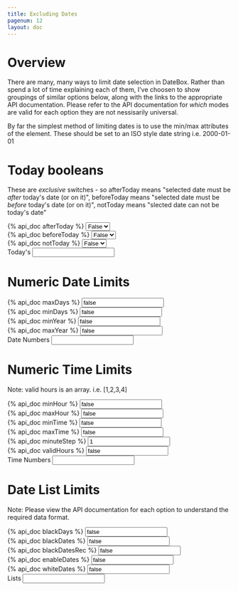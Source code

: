 ```yaml
---
title: Excluding Dates
pagenum: 12
layout: doc
---
```


# Overview

There are many, many ways to limit date selection in DateBox.  Rather than spend
a lot of time explaining each of them, I've choosen to show groupings of similar
options below, along with the links to the appropriate API documentation. Please
refer to the API documentation for <em>which</em> modes are valid for each option
they are not nessisarily universal.

By far the simplest method of limiting dates is to use the min/max attributes of
the element.  These should be set to an ISO style date string i.e. 2000-01-01

# Today booleans

These are *exclusive* switches - so afterToday means "selected date must be *after* today's date (or on it)", beforeToday means "selected date must be *before* today's date (or on it)",
notToday means "slected date can not be today's date"


<div class="ui-field-contain">
	<label for="cal1a">{% api_doc afterToday %}</label>
	<select id="cal1a" data-link="cal1" data-opt="afterToday" data-role="flipswitch" class="demopick"><option value="false">False</option><option value="true">True</option></select>
</div>
<div class="ui-field-contain">
	<label for="cal1b">{% api_doc beforeToday %}</label>
	<select id="cal1b" data-link="cal1" data-opt="beforeToday" data-role="flipswitch" class="demopick"><option value="false">False</option><option value="true">True</option></select>
</div>
<div class="ui-field-contain">
	<label for="cal1c">{% api_doc notToday %}</label>
	<select id="cal1c" data-link="cal1" data-opt="notToday" data-role="flipswitch" class="demopick"><option value="false">False</option><option value="true">True</option></select>
</div>
<div class="ui-field-contain">
	<label for="cal1">Today's</label>
	<input type="text" id="cal1" data-role="datebox" data-options='{"mode":"calbox", "hideInput":true, "useInline": true}'>
</div>

# Numeric Date Limits

<div class="ui-field-contain">
	<label for="cal2a">{% api_doc maxDays %}</label>
	<input id="cal2a" data-link="cal2" data-opt="maxDays" value="false" type="text" class="demopick">
</div>
<div class="ui-field-contain">
	<label for="cal2b">{% api_doc minDays %}</label>
	<input id="cal2b" data-link="cal2" data-opt="minDays" value="false" type="text" class="demopick">
</div>
<div class="ui-field-contain">
	<label for="cal2c">{% api_doc minYear %}</label>
	<input id="cal2c" data-link="cal2" data-opt="minYear" value="false" type="text" class="demopick">
</div>
<div class="ui-field-contain">
	<label for="cal2d">{% api_doc maxYear %}</label>
	<input id="cal2d" data-link="cal2" data-opt="maxYear" value="false" type="text" class="demopick">
</div>
<div class="ui-field-contain">
	<label for="cal2">Date Numbers</label>
	<input type="text" id="cal2" data-role="datebox" data-options='{"mode":"flipbox", "hideInput": true, "useInline": true}'>
</div>

# Numeric Time Limits

Note: valid hours is an array.  i.e. [1,2,3,4]

<div class="ui-field-contain">
	<label for="cal3a">{% api_doc minHour %}</label>
	<input id="cal3a" data-link="cal3" data-opt="minHour" value="false" type="text" class="demopick">
</div>
<div class="ui-field-contain">
	<label for="cal3b">{% api_doc maxHour %}</label>
	<input id="cal3b" data-link="cal3" data-opt="maxHour" value="false" type="text" class="demopick">
</div>
<div class="ui-field-contain">
	<label for="cal3e">{% api_doc minTime %}</label>
	<input id="cal3e" data-link="cal3" data-opt="minTime" value="false" type="text" class="demopick">
</div>
<div class="ui-field-contain">
	<label for="cal3f">{% api_doc maxTime %}</label>
	<input id="cal3f" data-link="cal3" data-opt="maxTime" value="false" type="text" class="demopick">
</div>
<div class="ui-field-contain">
	<label for="cal3c">{% api_doc minuteStep %}</label>
	<input id="cal3c" data-link="cal3" data-opt="minuteStep" value="1" type="text" class="demopick">
</div>
<div class="ui-field-contain">
	<label for="cal3d">{% api_doc validHours %}</label>
	<input id="cal3d" data-link="cal3" data-opt="validHours" value="false" type="text" class="demopick" placeholder="[9,10,11,12,13,14,15,16] / false">
</div>
<div class="ui-field-contain">
	<label for="cal3">Time Numbers</label>
	<input type="text" id="cal3" data-role="datebox" data-options='{"mode":"timeflipbox", "hideInput":true, "useInline":true}'>
</div>

# Date List Limits

Note: Please view the API documentation for each option to understand the required data format.

<div class="ui-field-contain">
	<label for="cal4a">{% api_doc blackDays %}</label>
	<input id="cal4a" data-link="cal4" data-opt="blackDays" value="false" type="text" class="demopick" placeholder='[0,6] / false'>
</div>
<div class="ui-field-contain">
	<label for="cal4b">{% api_doc blackDates %}</label>
	<input id="cal4b" data-link="cal4" data-opt="blackDates" value="false" type="text" class="demopick" placeholder='["2001-01-01", "2000-12-31"] / false'>
</div>
<div class="ui-field-contain">
	<label for="cal4c">{% api_doc blackDatesRec %}</label>
	<input id="cal4c" data-link="cal4" data-opt="blackDatesRec" value="false" type="text" class="demopick" placeholder='[[-1,11,25],[-1,0,1]] / false'>
</div>
<div class="ui-field-contain">
	<label for="cal4d">{% api_doc enableDates %}</label>
	<input id="cal4d" data-link="cal4" data-opt="enableDates" value="false" type="text" class="demopick" placeholder='["2001-01-01", "2000-12-31"] / false'>
</div>
<div class="ui-field-contain">
	<label for="cal4e">{% api_doc whiteDates %}</label>
	<input id="cal4e" data-link="cal4" data-opt="whiteDates" value="false" type="text" class="demopick" placeholder='["2001-01-01", "2001-12-25"] / false'>
</div>
<div class="ui-field-contain">
	<label for="cal4">Lists</label>
	<input type="text" id="cal4" data-role="datebox" data-options='{"mode":"calbox", "hideInput":true, "useInline":true}'>
</div>
